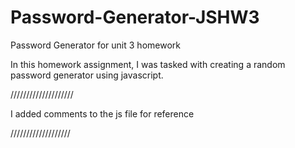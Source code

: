# Password-Generator-JSHW3
Password Generator for unit 3 homework 

In this homework assignment, I was tasked with creating a random password generator using javascript. 

////////////////////

I added comments to the js file for reference

///////////////////
